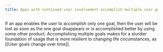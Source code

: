 ```yaml
---
title: Apps with continued user involvement accomplish multiple user goals
---
```

If an app enables the user to accomplish only one goal, then the user will be lost as soon as the one goal disappears or is accomplished better by using some other product. Accomplishing multiple goals makes for a sturdier foundation of usage that is more resilient to changing life circumstances, as [[User goals change over time]].